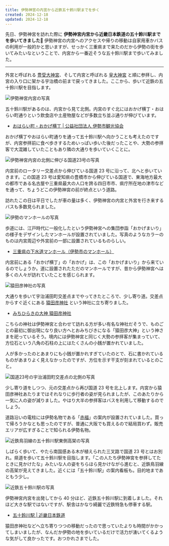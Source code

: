 ```yaml
---
title: 伊勢神宮の内宮から近鉄五十鈴川駅までを歩く
created: 2024-12-18
updated: 2024-12-18
---
```


先日、伊勢神宮を訪れた際に **伊勢神宮内宮から近畿日本鉄道の五十鈴川駅までを歩いてきました🚶** 伊勢神宮の内宮へのアクセスや帰りの移動は自家用車かバスの利用が一般的かと思いますが、せっかく三重県まで来たのだから伊勢の街を歩いてみたいなということで、内宮から一番近そうな五十鈴川駅まで歩いてみました。

---

外宮と呼ばれる [豊受大神宮](https://www.isejingu.or.jp/about/geku/)、そして内宮と呼ばれる [皇大神宮](https://www.isejingu.or.jp/about/naiku/) と順に参拝し、内宮の入り口に架かる宇治橋の前まで戻ってきました。ここから、歩いて近鉄の五十鈴川駅を目指します。

![伊勢神宮内宮の写真](42428414-e092-4cb9-7557-d9c5c9ee6400)

五十鈴川駅があるのは、内宮から見て北側。内宮のすぐ北にはおかげ横丁・おはらい町通りという飲食店や土産物屋などが多数立ち並ぶ通りが伸びています。

- [おはらい町・おかげ横丁 | 公益社団法人 伊勢市観光協会](https://ise-kanko.jp/purpose/oharaimachi-okageyokocho/)

おかげ横丁やおはらい町通りを通って五十鈴川駅へ向かうことも考えたのですが、内宮参拝前に食べ歩きするためいっぱい歩いた後だったことや、大勢の参拝客で大混雑していたこともあり隣の大通りを歩いていくことに。

![伊勢神宮内宮の北側に伸びる国道23号の写真](ab7d3063-0e25-4150-f49e-ef502f7b2f00)

内宮前のロータリー交差点から伸びている国道 23 号に沿って、北へと歩いていきます。この国道 23 号は愛知県の豊橋市から伸びている国道で、東海地方最大の都市である名古屋や三重県最大の人口を誇る四日市市、県庁所在地の津市などを通って、ちょうどこの伊勢神宮の前が終点という道路。

訪れたこの日は平日でしたが車の量は多く、伊勢神宮の内宮と外宮を行き来するバスも多数見られました。

![伊勢のマンホールの写真](1681a9b1-b969-4013-7682-ceb0cac33800)

歩道には、江戸時代に一般化したという伊勢神宮への集団参詣「おかげまいり」の様子をデザインしたマンホールが設置されていました。写真のようなカラーのものは内宮周辺や外宮前の一部に設置されているものらしい。

- [三重県の下水道マンホール（伊勢市のマンホール）](https://www.mie-kousha.or.jp/manhooru/ise.html)

内宮前にある「おかげ横丁」の「おかげ」は、この「おかげまいり」から来ているのでしょうか。道に設置されたただのマンホールですが、昔から伊勢神宮へは多くの人々が訪れていたことを感じられます。

![猿田彦神社の写真](69522cd6-fcfe-4e71-7a0f-163ed84d7100)

大通りを歩いて宇治浦田町交差点までやってきたところで、少し寄り道。交差点からすぐ近くにある [猿田彦神社](https://www.sarutahikojinja.or.jp/) という神社に立ち寄りました。

- [みちひらきの大神 猿田彦神社](https://www.sarutahikojinja.or.jp/)

こちらの神社は伊勢神宮と合わせて訪れる方が多い有名な神社だそうで、ものごとの最初に御出現になり良い方へとおみちびきになる「猿田彦大神」という神さまを祀っているそう。境内には伊勢神宮と同じく大勢の参拝客が集まっていて、方位石という八角の石柱の上にはたくさんの小銭が置かれていました。

人が多かったのとあまりにも小銭が置かれすぎていたのとで、石に書かれているものがあまりよく見えなかったのですが、方位を示す干支が刻まれているとのこと。

![国道23号の宇治浦田町交差点の北側の写真](dd8d0007-c1ff-4933-7753-3173fc47db00)

少し寄り道をしつつ、元の交差点から再び国道 23 号を北上します。内宮から猿田彦神社あたりまではそれなりに歩行者の姿が見られましたが、このあたりから一気に人の姿が減りました。やはり大半の参拝客はバスを利用して移動するのでしょう。

道路沿いの電柱には伊勢名物である「[赤福](https://www.akafuku.co.jp/)」の案内が設置されていました。買って帰ろうかなとも思ったのですが、普通に大阪でも買えるので結局買わず。販売エリアが広すぎることで知られる伊勢名物。

![近鉄鳥羽線の五十鈴川駅東側高架の写真](1e524a33-be14-443c-09b0-805b51022300)

しばらく歩いて、やたら南国感ある木が植えられた三叉路で国道 23 号とはお別れ。県道を歩いて五十鈴川駅を目指します。「この人たち伊勢神宮を参拝してたときに見かけたな」みたいな人の姿をちらほら見かけながら進むと、近鉄鳥羽線の高架が見えてきました。近くには「五十鈴川駅」の案内看板も。目的地まであともう少し。

![近鉄五十鈴川駅の写真](dd2de79a-7bd4-4343-9c7d-50b5175c4800)

伊勢神宮内宮を出発してから 40 分ほど、近鉄五十鈴川駅に到着しました。それほど大きな駅ではないですが、駅舎はかなり綺麗で近鉄特急も停車する駅。

- [五十鈴川駅 | 近畿日本鉄道](https://www.kintetsu.co.jp/station/station_info/station19006.html)

猿田彦神社などへ立ち寄りつつの移動だったので思っていたよりも時間がかかってしまいましたが、なんだか伊勢の地を歩いているだけで活力が湧いてくるような気がして良かったです。おつかれさまでした。
